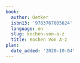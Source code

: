 ```yaml
---
book:
  author: Oetker
  isbn13: '9783767005624'
  language: en
  slug: kochen-von-a-z
  title: Kochen Von A-z
plan:
  date_added: '2020-10-04'
---
```

